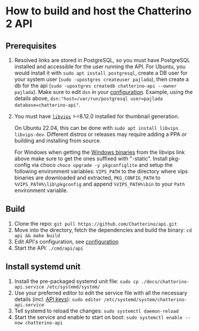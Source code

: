 # How to build and host the Chatterino 2 API

## Prerequisites

1. Resolved links are stored in PostgreSQL, so you must have PostgreSQL installed and accessible for the user running the API. For Ubuntu, you would install it with `sudo apt install postgresql`, create a DB user for your system user (`sudo -upostgres createuser pajlada`), then create a db for the api (`sudo -upostgres createdb chatterino-api --owner pajlada`). Make sure to edit `dsn` in your [configuration](./config.md). Example, using the details above, `dsn:"host=/var/run/postgresql user=pajlada database=chatterino-api"`.
2. You must have [`libvips`](https://github.com/libvips/libvips) >=8.12.0 installed for thumbnail generation.

   On Ubuntu 22.04, this can be done with `sudo apt install libvips libvips-dev`.
   Different distros or releases may require adding a PPA or building and installing from source.

   For Windows when getting the [Windows binaries](https://github.com/libvips/build-win64-mxe/releases/latest) from the libvips link above make sure to get the ones suffixed with "-static".
   Install pkg-config via choco `choco upgrade -y pkgconfiglite` and setup the following environment variables:
   `VIPS_PATH` to the directory where vips binaries are downloaded and extracted,
   `PKG_CONFIG_PATH` to `%VIPS_PATH%\lib\pkgconfig`
   and append `%VIPS_PATH%\bin` to your `Path` environment variable.

## Build

1. Clone the repo: `git pull https://github.com/Chatterino/api.git`
1. Move into the directory, fetch the dependencies and build the binary: `cd api && make build`
1. Edit API's configuration, see [configuration](./config.md)
1. Start the API: `./cmd/api/api`

## Install systemd unit

1. Install the pre-packaged systemd unit file: `sudo cp ./docs/chatterino-api.service /etc/systemd/system/`
1. Use your preferred editor to edit the service file with all the necessary details (incl. [API keys](./apikeys.md)): `sudo editor /etc/systemd/system/chatterino-api.service`
1. Tell systemd to reload the changes: `sudo systemctl daemon-reload`
1. Start the service and enable to start on boot: `sudo systemctl enable --now chatterino-api`
